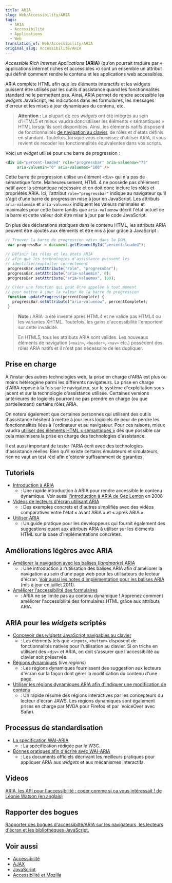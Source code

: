```yaml
---
title: ARIA
slug: Web/Accessibility/ARIA
tags:
  - ARIA
  - Accessibilité
  - Applications
  - Web
translation_of: Web/Accessibility/ARIA
original_slug: Accessibilité/ARIA
---
```

_Accessible Rich Internet Applications_ **(ARIA)** (qu'on pourrait traduire par « applications internet riches et accessibles ») sont un ensemble un attribut qui définit comment rendre le contenu et les applications web accessibles.

ARIA complète HTML afin que les éléments interactifs et les widgets puissent être utilisés par les outils d'assistance quand les fonctionnalités standard ne le permettent pas. Ainsi, ARIA permet de rendre accessible les _widgets_ JavaScript, les indications dans les formulaires, les messages d'erreur et les mises à jour dynamiques du contenu, etc.

> **Attention :** La plupart de ces _widgets_ ont été intégrés au sein d'HTML5 et mieux vaudra donc utiliser les éléments « sémantiques » HTML lorsqu'ils sont disponibles. Ainsi, les éléments natifs disposent de fonctionnalités [de navigation au clavier](/fr/docs/Contrôles_DHTML_personnalisés_navigables_au_clavier), de rôles et d'états définis en standard. Toutefois, lorsque vous choisissez d'utiliser ARIA, il vous revient de recoder les fonctionnalités équivalentes dans vos scripts.

Voici un _widget_ utilisé pour une barre de progression :

```html
<div id="percent-loaded" role="progressbar" aria-valuenow="75"
     aria-valuemin="0" aria-valuemax="100" />
```

Cette barre de progression utilise un élément `<div>` qui n'a pas de sémantique forte. Malheureusement, HTML 4 ne possède pas d'élément natif avec la sémantique nécessaire et on doit donc inclure les rôles et propriétés ARIA. Ici, l'attribut `role="progressbar"` indique au navigateur qu'il s'agit d'une barre de progression mise à jour en JavaScript. Les attributs `aria-valuemin` et `aria-valuemax` indiquent les valeurs minimales et maximales pour cette barre tandis que `aria-valuenow` décrit l'état actuel de la barre et cette valeur doit être mise à jour par le code JavaScript.

En plus des déclarations _statiques_ dans le contenu HTML, les attributs ARIA peuvent être ajoutés aux éléments et être mis à jour grâce à JavaScript :

```js
// Trouver la barre de progression <div> dans le DOM.
 var progressBar = document.getElementById("percent-loaded");

// Définir les rôles et les états ARIA
// afin que les technologies d'assistance puissent les
// identifier/exploiter correctement
 progressBar.setAttribute("role", "progressbar");
 progressBar.setAttribute("aria-valuemin", 0);
 progressBar.setAttribute("aria-valuemax", 100);

// Créer une fonction qui peut être appelée à tout moment
// pour mettre à jour la valeur de la barre de progression
 function updateProgress(percentComplete) {
   progressBar.setAttribute("aria-valuenow", percentComplete);
 }
```

> **Note :** ARIA  a été inventé après HTML4 et ne valide pas HTML4 ou les variantes XHTML. Toutefois, les gains d'accessibilité l'emportent sur cette invalidité.
>
> En HTML5, tous les attributs ARIA sont valides. Les nouveaux éléments de navigation (`<main>`, `<header>`, `<nav>` etc.) possèdent des rôles ARIA natifs et il n'est pas nécessaire de les dupliquer.

## Prise en charge

À l'instar des autres technologies web, la prise en charge d'ARIA est plus ou moins hétérogène parmi les différents navigateurs. La prise en charge d'ARIA repose à la fois sur le navigateur, sur le système d'exploitation sous-jacent et sur la technologie d'assistance utilisée. Certaines versions antérieures de logiciels pourront ne pas prendre en charge (ou que partiellement) certains rôles ARIA.

On notera également que certaines personnes qui utilisent des outils d'assistance hésitent à mettre à jour leurs logiciels de peur de perdre les fonctionnalités liées à l'ordinateur et au navigateur. Pour ces raisons, mieux vaudra [utiliser des éléments HTML « sémantiques »](/fr/docs/Apprendre/a11y/HTML) dès que possible car cela maximisera la prise en charge des technologies d'assistance.

Il est aussi important de tester l'ARIA écrit avec des technologies d'assistance réelles. Bien qu'il existe certains émulateurs et simulateurs, rien ne vaut un test réel afin d'obtenir suffisamment de garanties.

## Tutoriels

- [Introduction à ARIA](/fr/docs/Accessibilité/Aperçu_d_applications_Web_et_de_composants_dynamiques_accessibles)
  - : Une rapide introduction à ARIA pour rendre accessible le contenu dynamique. Voir aussi [l'introduction à ARIA de Gez Lemon](https://dev.opera.com/articles/introduction-to-wai-aria/) en 2008
- [Vidéos de lecteurs d'écran utilisant ARIA](https://zomigi.com/blog/videos-of-screen-readers-using-aria-updated/)
  - : Des exemples concrets et d'autres simplifiés avec des vidéos comparatives entre l'état « avant ARIA » et « après ARIA ».
- [Utiliser ARIA](https://w3c.github.io/using-aria/)
  - : Un guide pratique pour les développeurs qui fournit également des suggestions quant aux attributs ARIA à utiliser sur les éléments HTML sur la base d'implémentations concrètes.

## Améliorations légères avec ARIA

- [Améliorer la navigation avec les balises (_landmarks_) ARIA](https://www.paciellogroup.com/blog/2013/02/using-wai-aria-landmarks-2013/)
  - : Une introduction à l'utilisation des balises ARIA afin d'améliorer la navigation au sein d'une page web pour les utilisateurs de lecteur d'écran. [Voir aussi les notes d'implémentation pour les balises ARIA](http://www.paciellogroup.com/blog/2011/07/html5-accessibility-chops-aria-landmark-support/) (mis à jour en juillet 2011).
- [Améliorer l'accessibilité des formulaires](/fr/docs/Accessibilité/ARIA/formulaires)
  - : ARIA ne se limite pas au contenu dynamique ! Apprenez comment améliorer l'accessibilité des formulaires HTML grâce aux attributs ARIA.

## ARIA pour les _widgets_ scriptés

- [Concevoir des _widgets_ JavaScript navigables au clavier](/fr/docs/Contrôles_DHTML_personnalisés_navigables_au_clavier)
  - : Les éléments tels que `<input>`, `<button>` disposent de fonctionnalités natives pour l'utilisation au clavier. Si on triche en utilisant des `<div>` et ARIA, on doit s'assurer que l'accessibilité au clavier soit préservée.
- [Régions dynamiques](/fr/docs/Accessibilité/ARIA/Zones_live_ARIA) (_live regions_)
  - : Les régions dynamiques fournissent des suggestion aux lecteurs d'écran sur la façon dont gérer la modification du contenu d'une page.
- [Utiliser les régions dynamiques ARIA afin d'indiquer une modification de contenu](https://www.freedomscientific.com/SurfsUp/AriaLiveRegions.htm)
  - : Un rapide résumé des régions interactives par les concepteurs du lecteur d'écran JAWS. Les régions dynamiques sont également prises en charge par NVDA pour Firefox et par  VoiceOver avec Safari.

## Processus de standardisation

- [La spécification WAI-ARIA](https://www.w3.org/TR/wai-aria-1.1/)
  - : La spécification rédigée par le W3C.
- [Bonnes pratiques afin d'écrire avec WAI-ARIA](https://www.w3.org/TR/wai-aria-practices-1.1/)
  - : Les documents officiels décrivant les meilleurs pratiques pour appliquer ARIA aux _widgets_ et aux mécanismes interactifs.

## Videos

[ARIA, les API pour l'accessibilité : coder comme si ça vous intéressait ! de Léonie Watson (en anglais)](https://www.youtube.com/watch?v=qdB8SRhqvFc)

## Rapporter des bogues

[Rapporter des bogues d'accessibilté/ARIA sur les navigateurs, les lecteurs d'écran et les bibliothèques JavaScript.](/fr/docs/Accessibilité/ARIA/Comment_deposer_un_bug_lie_a_ARIA)

## Voir aussi

- [Accessibilité](/fr/docs/Web/Accessibilité)
- [AJAX](/fr/docs/Web/Guide/AJAX)
- [JavaScript](/fr/docs/Web/JavaScript)
- [Accessibilité et Mozilla](/fr/docs/Mozilla/Accessibility)
